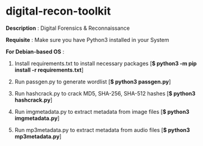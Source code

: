 # digital-recon-toolkit

**Description** : Digital Forensics & Reconnaissance

**Requisite** : Make sure you have Python3 installed in your System

**For Debian-based OS** :

1. Install requirements.txt to install necessary packages [**$ python3 -m pip install -r requirements.txt**] 

2. Run passgen.py to generate wordlist [**$ python3 passgen.py**]

3. Run hashcrack.py to crack MD5, SHA-256, SHA-512 hashes [**$ python3 hashcrack.py**]

4. Run imgmetadata.py to extract metadata from image files [**$ python3 imgmetadata.py**]

5. Run mp3metadata.py to extract metadata from audio files [**$ python3 mp3metadata.py**]

